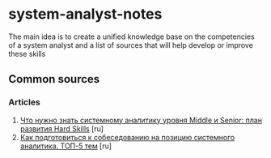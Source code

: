 # system-analyst-notes
The main idea is to create a unified knowledge base on the competencies of a system analyst and a list of sources that will help develop or improve these skills

## Common sources
### Articles
1. [Что нужно знать системному аналитику уровня Middle и Senior: план развития Hard Skills](https://habr.com/ru/post/692580/) [ru]
2. [Как подготовиться к собеседованию на позицию системного аналитика. ТОП-5 тем](https://habr.com/ru/company/rtlabs/blog/569922/) [ru]
